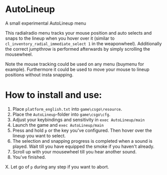 # AutoLineup
A small experimental AutoLineup menu

This radialradio menu tracks your mouse position and auto selects and snaps to the lineup when you hover over it (similar to ```cl_inventory_radial_immediate_select 1``` in the weaponwheel).
Additionally the correct jumpthrow is performed afterwards by simply scrolling the mousewheel.

Note the mouse tracking could be used on any menu (buymenu for example). Furthermore it could be used to move your mouse to lineup positions without insta snapping.


# How to install and use:

1. Place ```platform_english.txt``` into ```game\csgo\resource```.
2. Place the ```AutoLineup```-folder into ```game\csgo\cfg```.
3. Adjust your keybindings and sensitivity in ```exec AutoLineup/main```
4. Launch the game and ```exec AutoLineup/main```
5. Press and hold ```p``` or the key you've configured. Then hover over the lineup you want to select.
6. The selection and snapping progress is completed when a sound is played. Wait till you have equipped  the smoke if you haven't already.
7. Scroll up with your mousewheel till you hear another sound.
8. You've finished.

   
X. Let go of ```p``` during any step if you want to abort.
